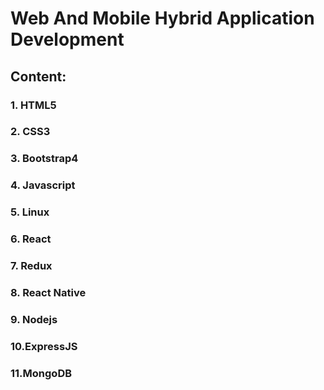 # Web And Mobile Hybrid Application Development

## Content:

### 1. HTML5
### 2. CSS3
### 3. Bootstrap4
### 4. Javascript
### 5. Linux
### 6. React
### 7. Redux
### 8. React Native
### 9. Nodejs
### 10.ExpressJS
### 11.MongoDB
